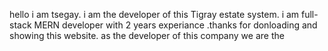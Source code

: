 hello i am tsegay. i am the developer of this Tigray estate system. i am full-stack MERN developer with 2 years experiance .thanks for donloading and showing this website.
 as the developer of this company we are the 
